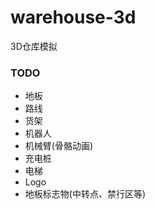 # warehouse-3d
3D仓库模拟

### TODO

- 地板
- 路线
- 货架
- 机器人
- 机械臂(骨骼动画)
- 充电桩
- 电梯
- Logo
- 地板标志物(中转点、禁行区等)

